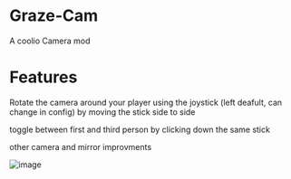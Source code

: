 # Graze-Cam

A coolio Camera mod

# Features
Rotate the camera around your player using the joystick (left deafult, can change in config) by moving the stick side to side

toggle between first and third person by clicking down the same stick

other camera and mirror improvments

![image](https://github.com/user-attachments/assets/85554676-6705-4104-917b-41a5507e6bf0)



